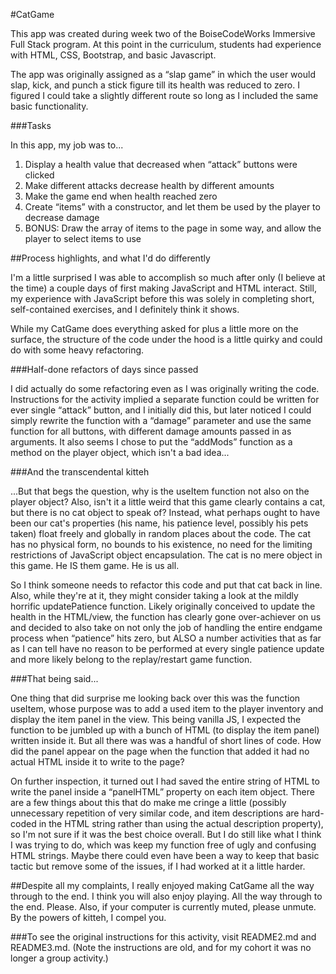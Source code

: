 #CatGame

This app was created during week two of the BoiseCodeWorks Immersive Full Stack program. At this point in the curriculum, students had experience with HTML, CSS, Bootstrap, and basic Javascript.

The app was originally assigned as a “slap game” in which the user would slap, kick, and punch a stick figure till its health was reduced to zero. I figured I could take a slightly different route so long as I included the same basic functionality.

###Tasks

In this app, my job was to...

1. Display a health value that decreased when “attack” buttons were clicked
2. Make different attacks decrease health by different amounts
3. Make the game end when health reached zero
4. Create “items” with a constructor, and let them be used by the player to decrease damage
5. BONUS: Draw the array of items to the page in some way, and allow the player to select items to use

##Process highlights, and what I'd do differently

I'm a little surprised I was able to accomplish so much after only (I believe at the time) a couple days of first making JavaScript and HTML interact. Still, my experience with JavaScript before this was solely in completing short, self-contained exercises, and I definitely think it shows.

While my CatGame does everything asked for plus a little more on the surface, the structure of the code under the hood is a little quirky and could do with some heavy refactoring.

###Half-done refactors of days since passed

I did actually do some refactoring even as I was originally writing the code. Instructions for the activity implied a separate function could be written for ever single “attack” button, and I initially did this, but later noticed I could simply rewrite the function with a “damage” parameter and use the same function for all buttons, with different damage amounts passed in as arguments. It also seems I chose to put the “addMods” function as a method on the player object, which isn't a bad idea...

###And the transcendental kitteh

...But that begs the question, why is the useItem function not also on the player object? Also, isn't it a little weird that this game clearly contains a cat, but there is no cat object to speak of? Instead, what perhaps ought to have been our cat's properties (his name, his patience level, possibly his pets taken) float freely and globally in random places about the code. The cat has no physical form, no bounds to his existence, no need for the limiting restrictions of JavaScript object encapsulation. The cat is no mere object in this game. He IS them game. He is us all.

So I think someone needs to refactor this code and put that cat back in line. Also, while they're at it, they might consider taking a look at the mildly horrific updatePatience function. Likely originally conceived to update the health in the HTML/view, the function has clearly gone over-achiever on us and decided to also take on not only the job of handling the entire endgame process when “patience” hits zero, but ALSO a number activities that as far as I can tell have no reason to be performed at every single patience update and more likely belong to the replay/restart game function.

###That being said...

One thing that did surprise me looking back over this was the function useItem, whose purpose was to add a used item to the player inventory and display the item panel in the view. This being vanilla JS, I expected the function to be jumbled up with a bunch of HTML (to display the item panel) written inside it. But all there was was a handful of short lines of code. How did the panel appear on the page when the function that added it had no actual HTML inside it to write to the page?

On further inspection, it turned out I had saved the entire string of HTML to write the panel inside a “panelHTML” property on each item object. There are a few things about this that do make me cringe a little (possibly unnecessary repetition of very similar code, and item descriptions are hard-coded in the HTML string rather than using the actual description property), so I'm not sure if it was the best choice overall. But I do still like what I think I was trying to do, which was keep my function free of ugly and confusing HTML strings. Maybe there could even have been a way to keep that basic tactic but remove some of the issues, if I had worked at it a little harder.

##Despite all my complaints, I really enjoyed making CatGame all the way through to the end. I think you will also enjoy playing. All the way through to the end. Please. Also, if your computer is currently muted, please unmute. By the powers of kitteh, I compel you.

###To see the original instructions for this activity, visit README2.md and README3.md. (Note the instructions are old, and for my cohort it was no longer a group activity.)